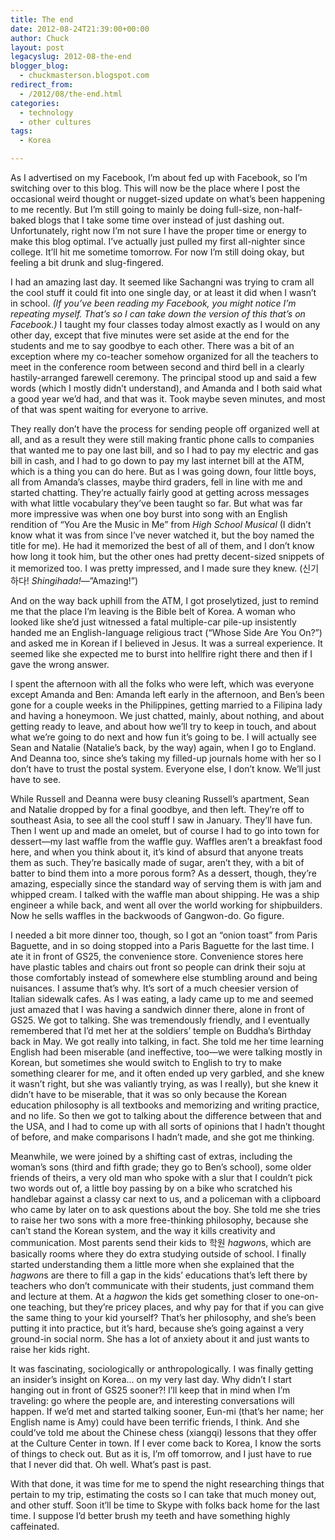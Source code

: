 ```yaml
---
title: The end
date: 2012-08-24T21:39:00+00:00
author: Chuck
layout: post
legacyslug: 2012-08-the-end
blogger_blog:
  - chuckmasterson.blogspot.com
redirect_from:
  - /2012/08/the-end.html
categories:
  - technology
  - other cultures
tags:
  - Korea

---
```

As I advertised on my Facebook, I’m about fed up with Facebook, so
I’m switching over to this blog. This will now be the place where I post
the occasional weird thought or nugget-sized update on what’s been
happening to me recently. But I’m still going to mainly be doing
full-size, non-half-baked blogs that I take some time over instead of just
dashing out. Unfortunately, right now I’m not sure I have the proper time
or energy to make this blog optimal. I’ve actually just pulled my first
all-nighter since college. It’ll hit me sometime tomorrow. For now
I’m still doing okay, but feeling a bit drunk and slug-fingered.

I had an amazing last day. It seemed like Sachangni was trying to cram all the
cool stuff it could fit into one single day, or at least it did when I
wasn’t in school. _(If you’ve been reading my Facebook, you might
notice I’m repeating myself. That’s so I can take down the version
of this that’s on Facebook.)_ I taught my four classes today almost
exactly as I would on any other day, except that five minutes were set aside at
the end for the students and me to say goodbye to each other. There was a bit
of an exception where my co-teacher somehow organized for all the teachers to
meet in the conference room between second and third bell in a clearly
hastily-arranged farewell ceremony. The principal stood up and said a few words
(which I mostly didn’t understand), and Amanda and I both said what a
good year we’d had, and that was it. Took maybe seven minutes, and most
of that was spent waiting for everyone to arrive.

They really don’t have the process for sending people off organized well
at all, and as a result they were still making frantic phone calls to companies
that wanted me to pay one last bill, and so I had to pay my electric and gas
bill in cash, and I had to go down to pay my last internet bill at the ATM,
which is a thing you can do here. But as I was going down, four little boys,
all from Amanda’s classes, maybe third graders, fell in line with me and
started chatting. They’re actually fairly good at getting across messages
with what little vocabulary they’ve been taught so far. But what was far
more impressive was when one boy burst into song with an English rendition of
“You Are the Music in Me” from _High School Musical_ (I
didn’t know what it was from since I’ve never watched it, but the
boy named the title for me). He had it memorized the best of all of them, and I
don’t know how long it took him, but the other ones had pretty
decent-sized snippets of it memorized too. I was pretty impressed, and I made
sure they knew. (신기하다! *Shingihada!*—”Amazing!”)

And on the way back uphill from the ATM, I got proselytized, just to remind me
that the place I’m leaving is the Bible belt of Korea. A woman who looked
like she’d just witnessed a fatal multiple-car pile-up insistently handed
me an English-language religious tract (“Whose Side Are You On?”)
and asked me in Korean if I believed in Jesus. It was a surreal experience. It
seemed like she expected me to burst into hellfire right there and then if I
gave the wrong answer.

I spent the afternoon with all the folks who were left, which was everyone
except Amanda and Ben: Amanda left early in the afternoon, and Ben’s been
gone for a couple weeks in the Philippines, getting married to a Filipina lady
and having a honeymoon. We just chatted, mainly, about nothing, and about
getting ready to leave, and about how we’ll try to keep in touch, and
about what we’re going to do next and how fun it’s going to be. I
will actually see Sean and Natalie (Natalie’s back, by the way) again,
when I go to England. And Deanna too, since she’s taking my filled-up
journals home with her so I don’t have to trust the postal system.
Everyone else, I don’t know. We’ll just have to see.

While Russell and Deanna were busy cleaning Russell’s apartment, Sean and
Natalie dropped by for a final goodbye, and then left. They’re off to
southeast Asia, to see all the cool stuff I saw in January. They’ll have
fun. Then I went up and made an omelet, but of course I had to go into town for
dessert—my last waffle from the waffle guy. Waffles aren’t a breakfast
food here, and when you think about it, it’s kind of absurd that anyone
treats them as such. They’re basically made of sugar, aren’t they,
with a bit of batter to bind them into a more porous form? As a dessert,
though, they’re amazing, especially since the standard way of serving
them is with jam and whipped cream. I talked with the waffle man about
shipping. He was a ship engineer a while back, and went all over the world
working for shipbuilders. Now he sells waffles in the backwoods of Gangwon-do.
Go figure.

I needed a bit more dinner too, though, so I got an “onion toast”
from Paris Baguette, and in so doing stopped into a Paris Baguette for the last
time. I ate it in front of GS25, the convenience store. Convenience stores here
have plastic tables and chairs out front so people can drink their soju at
those comfortably instead of somewhere else stumbling around and being
nuisances. I assume that’s why. It’s sort of a much cheesier
version of Italian sidewalk cafes. As I was eating, a lady came up to me and
seemed just amazed that I was having a sandwich dinner there, alone in front of
GS25. We got to talking. She was tremendously friendly, and I eventually
remembered that I’d met her at the soldiers’ temple on
Buddha’s Birthday back in May. We got really into talking, in fact. She
told me her time learning English had been miserable (and ineffective, too—we
were talking mostly in Korean, but sometimes she would switch to English to try
to make something clearer for me, and it often ended up very garbled, and she
knew it wasn’t right, but she was valiantly trying, as was I really), but
she knew it didn’t have to be miserable, that it was so only because the
Korean education philosophy is all textbooks and memorizing and writing
practice, and no life. So then we got to talking about the difference between
that and the USA, and I had to come up with all sorts of opinions that I
hadn’t thought of before, and make comparisons I hadn’t made, and
she got me thinking.

Meanwhile, we were joined by a shifting cast of extras, including the
woman’s sons (third and fifth grade; they go to Ben’s school), some
older friends of theirs, a very old man who spoke with a slur that I
couldn’t pick two words out of, a little boy passing by on a bike who
scratched his handlebar against a classy car next to us, and a policeman with a
clipboard who came by later on to ask questions about the boy. She told me she
tries to raise her two sons with a more free-thinking philosophy, because she
can’t stand the Korean system, and the way it kills creativity and
communication. Most parents send their kids to 학원 *hagwon*s, which are
basically rooms where they do extra studying outside of school. I finally
started understanding them a little more when she explained that the *hagwon*s
are there to fill a gap in the kids’ educations that’s left there
by teachers who don’t communicate with their students, just command them
and lecture at them. At a *hagwon* the kids get something closer to
one-on-one teaching, but they’re pricey places, and why pay for that if
you can give the same thing to your kid yourself? That’s her philosophy,
and she’s been putting it into practice, but it’s hard, because
she’s going against a very ground-in social norm. She has a lot of
anxiety about it and just wants to raise her kids right.

It was fascinating, sociologically or anthropologically. I was finally getting
an insider’s insight on Korea… on my very last day. Why
didn’t I start hanging out in front of GS25 sooner?! I’ll keep that
in mind when I’m traveling: go where the people are, and interesting
conversations will happen. If we’d met and started talking sooner, Eun-mi
(that’s her name; her English name is Amy) could have been terrific
friends, I think. And she could’ve told me about the Chinese chess
(xiangqi) lessons that they offer at the Culture Center in town. If I ever come
back to Korea, I know the sorts of things to check out. But as it is, I’m
off tomorrow, and I just have to rue that I never did that. Oh well.
What’s past is past.

With that done, it was time for me to spend the night researching things that
pertain to my trip, estimating the costs so I can take that much money out, and
other stuff. Soon it’ll be time to Skype with folks back home for the
last time. I suppose I’d better brush my teeth and have something highly
caffeinated.
